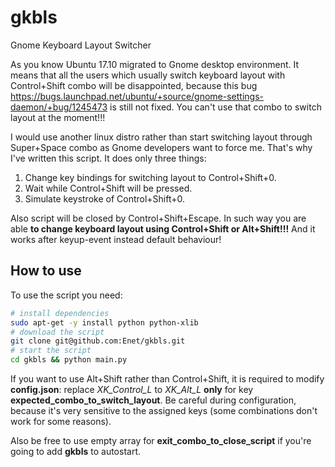# gkbls
Gnome Keyboard Layout Switcher

As you know Ubuntu 17.10 migrated to Gnome desktop environment. It means that all the users which usually switch keyboard layout with Control+Shift combo will be disappointed, because this bug https://bugs.launchpad.net/ubuntu/+source/gnome-settings-daemon/+bug/1245473 is still not fixed. You can't use that combo to switch layout at the moment!!!

I would use another linux distro rather than start switching layout through Super+Space combo as Gnome developers want to force me. That's why I've written this script. It does only three things:
1. Change key bindings for switching layout to Control+Shift+0.
2. Wait while Control+Shift will be pressed.
3. Simulate keystroke of Control+Shift+0.

Also script will be closed by Control+Shift+Escape. In such way you are able **to change keyboard layout using Control+Shift or Alt+Shift!!!** And it works after keyup-event instead default behaviour!

## How to use
To use the script you need:
```sh
# install dependencies
sudo apt-get -y install python python-xlib
# download the script
git clone git@github.com:Enet/gkbls.git
# start the script
cd gkbls && python main.py
```

If you want to use Alt+Shift rather than Control+Shift, it is required to modify **config.json**: replace *XK_Control_L* to *XK_Alt_L* **only** for key **expected_combo_to_switch_layout**. Be careful during configuration, because it's very sensitive to the assigned keys (some combinations don't work for some reasons).

Also be free to use empty array for **exit_combo_to_close_script** if you're going to add **gkbls** to autostart.